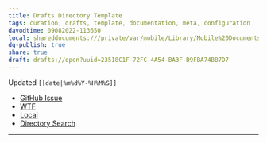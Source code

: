 ```yaml
---
title: Drafts Directory Template
tags: curation, drafts, template, documentation, meta, configuration
davodtime: 09082022-113650
local: shareddocuments:///private/var/mobile/Library/Mobile%20Documents/iCloud~md~obsidian/Documents/OBSHIDDIAN/drafts/23518C1F-72FC-4A54-BA3F-D9FBA74BB7D7.md
dg-publish: true
share: true
draft: drafts://open?uuid=23518C1F-72FC-4A54-BA3F-D9FBA74BB7D7
---
```

Updated `[[date|%m%d%Y-%H%M%S]]`

- [GitHub Issue](https://github.com/extratone/drafts/issues/)
- [WTF](https://davidblue.wtf/drafts/23518C1F-72FC-4A54-BA3F-D9FBA74BB7D7.html)
- [Local](shareddocuments:///private/var/mobile/Library/Mobile%20Documents/com~apple~CloudDocs/Written/23518C1F-72FC-4A54-BA3F-D9FBA74BB7D7.md)
- [Directory Search](https://directory.getdrafts.com/search?utf8=✓&q=<|>)

---
